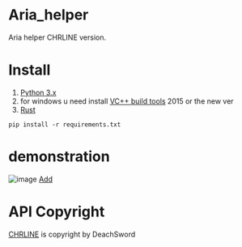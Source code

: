 # Aria_helper

Aria helper CHRLINE version.

# Install
1. [Python 3.x](python.org)
2. for windows u need install [VC++ build tools](visualstudio.microsoft.com/downloads) 2015 or the new ver
3. [Rust](rust-lang.org)

```
pip install -r requirements.txt
```

# demonstration

![image](https://github.com/YiJhu/Aria_helper/blob/main/docs/demon.jpg)
[Add](https://line.me/R/ti/p/g3c8dOwDFb)

# API Copyright

[CHRLINE](https://github.com/DeachSword/CHRLINE) is copyright by DeachSword

